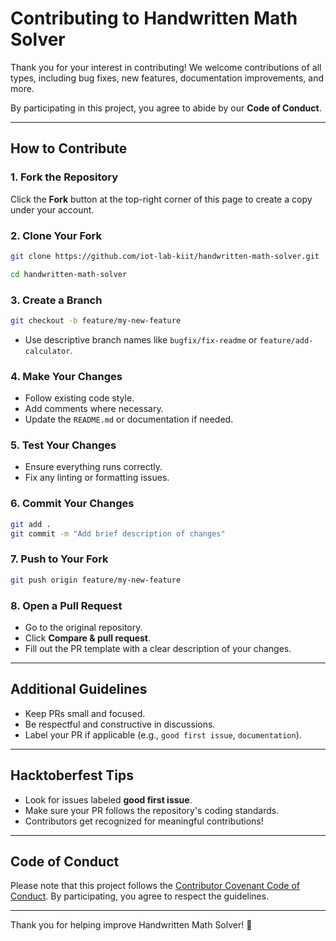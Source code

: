# Contributing to Handwritten Math Solver

Thank you for your interest in contributing! We welcome contributions of all types, including bug fixes, new features, documentation improvements, and more.

By participating in this project, you agree to abide by our **Code of Conduct**.

---

## How to Contribute

### 1. Fork the Repository

Click the **Fork** button at the top-right corner of this page to create a copy under your account.

### 2. Clone Your Fork

```bash
git clone https://github.com/iot-lab-kiit/handwritten-math-solver.git

cd handwritten-math-solver
```

### 3. Create a Branch

```bash
git checkout -b feature/my-new-feature
```

* Use descriptive branch names like `bugfix/fix-readme` or `feature/add-calculator`.

### 4. Make Your Changes

* Follow existing code style.
* Add comments where necessary.
* Update the `README.md` or documentation if needed.

### 5. Test Your Changes

* Ensure everything runs correctly.
* Fix any linting or formatting issues.

### 6. Commit Your Changes

```bash
git add .
git commit -m "Add brief description of changes"
```

### 7. Push to Your Fork

```bash
git push origin feature/my-new-feature
```

### 8. Open a Pull Request

* Go to the original repository.
* Click **Compare & pull request**.
* Fill out the PR template with a clear description of your changes.

---

## Additional Guidelines

* Keep PRs small and focused.
* Be respectful and constructive in discussions.
* Label your PR if applicable (e.g., `good first issue`, `documentation`).

---

## Hacktoberfest Tips

* Look for issues labeled **good first issue**.
* Make sure your PR follows the repository's coding standards.
* Contributors get recognized for meaningful contributions!

---

## Code of Conduct

Please note that this project follows the [Contributor Covenant Code of Conduct](https://www.contributor-covenant.org/version/2/1/code_of_conduct/). By participating, you agree to respect the guidelines.

---

Thank you for helping improve Handwritten Math Solver! 🚀
